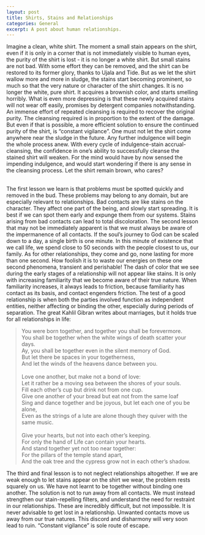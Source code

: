 ```yaml
---
layout: post
title: Shirts, Stains and Relationships
categories: General
excerpt: A post about human relationships.
---
```


Imagine a clean, white shirt. The moment a small stain appears on the shirt, even if it is only in a corner that is not immediately visible to human eyes, the purity of the shirt is lost - it is no longer a white shirt. But small stains are not bad. With some effort they can be removed, and the shirt can be restored to its former glory, thanks to Ujala and Tide. But as we let the shirt wallow more and more in sludge, the stains start becoming prominent, so much so that the very nature or character of the shirt changes. It is no longer the white, pure shirt. It acquires a brownish color, and starts smelling horribly. What is even more depressing is that these newly acquired stains will not wear off easily, promises by detergent companies notwithstanding. An immense effort of repeated cleansing is required to recover the original purity. The cleansing required is in proportion to the extent of the damage. But even if that is possible, a more efficient solution to ensure the continued purity of the shirt, is “constant vigilance”. One must not let the shirt come anywhere near the sludge in the future. Any further indulgence will begin the whole process anew. With every cycle of indulgence-stain accrual-cleansing, the confidence in one’s ability to successfully cleanse the stained shirt will weaken. For the mind would have by now sensed the impending indulgence, and would start wondering if there is any sense in the cleansing process. Let the shirt remain brown, who cares?<br><br>

The first lesson we learn is that problems must be spotted quickly and removed in the bud. These problems may belong to any domain, but are especially relevant to relationships. Bad contacts are like stains on the character. They affect one part of the being, and slowly start spreading. It is best if we can spot them early and expunge them from our systems. Stains arising from bad contacts can lead to total discoloration. The second lesson that may not be immediately apparent is that we must always be aware of the impermanence of all contacts. If the soul’s journey to God can be scaled down to a day, a single birth is one minute. In this minute of existence that we call life, we spend close to 50 seconds with the people closest to us, our family. As for other relationships, they come and go, none lasting for more than one second. How foolish it is to waste our energies on these one second phenomena, transient and perishable! The dash of color that we see during the early stages of a relationship will not appear like stains. It is only with increasing familiarity that we become aware of their true nature. When familiarity increases, it always leads to friction, because familiarity has contact as its basis, and contact engenders friction. The test of a good relationship is when both the parties involved function as independent entities, neither affecting or binding the other, especially during periods of separation. The great Kahlil Gibran writes about marriages, but it holds true for all relationships in life:

> You were born together, and together you shall be forevermore.<br>
You shall be together when the white wings of death scatter your days.<br>
Ay, you shall be together even in the silent memory of God.<br>
But let there be spaces in your togetherness,<br>
And let the winds of the heavens dance between you.<br><br>
Love one another, but make not a bond of love:<br>
Let it rather be a moving sea between the shores of your souls.<br>
Fill each other’s cup but drink not from one cup.<br>
Give one another of your bread but eat not from the same loaf<br>
Sing and dance together and be joyous, but let each one of you be alone,<br>
Even as the strings of a lute are alone though they quiver with the same music. <br><br>
Give your hearts, but not into each other’s keeping.<br>
For only the hand of Life can contain your hearts.<br>
And stand together yet not too near together:<br>
For the pillars of the temple stand apart,<br>
And the oak tree and the cypress grow not in each other’s shadow.


The third and final lesson is to not neglect relationships altogether. If we are weak enough to let stains appear on the shirt we wear, the problem rests squarely on us. We have not learnt to be together without binding one another. The solution is not to run away from all contacts. We must instead strengthen our stain-repelling filters, and understand the need for restraint in our relationships. These are incredibly difficult, but not impossible. It is never advisable to get lost in a relationship. Unwanted contacts move us away from our true natures. This discord and disharmony will very soon lead to ruin. “Constant vigilance” is sole route of escape.

